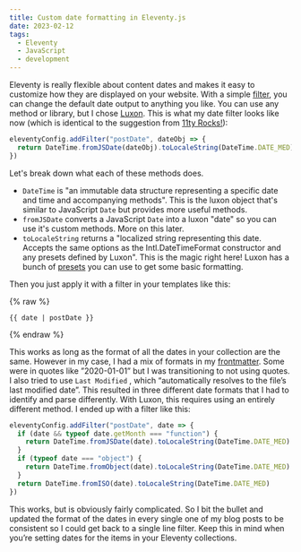```yaml
---
title: Custom date formatting in Eleventy.js
date: 2023-02-12
tags:
  - Eleventy
  - JavaScript
  - development
---
```


Eleventy is really flexible about content dates and makes it easy to customize how they are displayed on your website. With a simple [filter](https://www.11ty.dev/docs/filters/), you can change the default date output to anything you like. You can use any method or library, but I chose [Luxon](https://moment.github.io/luxon/). This is what my date filter looks like now (which is identical to the suggestion from [11ty Rocks!](https://11ty.rocks/eleventyjs/dates/)):

```js
eleventyConfig.addFilter("postDate", dateObj => {
  return DateTime.fromJSDate(dateObj).toLocaleString(DateTime.DATE_MED)
})
```

Let's break down what each of these methods does.

- `DateTime` is "an immutable data structure representing a specific date and time and accompanying methods". This is the luxon object that's similar to JavaScript `Date` but provides more useful methods.
- `fromJSDate` converts a JavaScript `Date` into a luxon "date" so you can use it's custom methods. More on this later.
- `toLocaleString` returns a "localized string representing this date. Accepts the same options as the Intl.DateTimeFormat constructor and any presets defined by Luxon". This is the magic right here! Luxon has a bunch of [presets](https://moment.github.io/luxon/#/formatting?id=presets) you can use to get some basic formatting.

Then you just apply it with a filter in your templates like this:

{% raw %}

```jinja2
{{ date | postDate }}
```

{% endraw %}

This works as long as the format of all the dates in your collection are the same. However in my case, I had a mix of formats in my [frontmatter](https://www.11ty.dev/docs/data-frontmatter/). Some were in quotes like ”2020-01-01” but I was transitioning to not using quotes. I also tried to use `Last Modified` , which “automatically resolves to the file’s last modified date”. This resulted in three different date formats that I had to identify and parse differently. With Luxon, this requires using an entirely different method. I ended up with a filter like this:

```js
eleventyConfig.addFilter("postDate", date => {
  if (date && typeof date.getMonth === "function") {
    return DateTime.fromJSDate(date).toLocaleString(DateTime.DATE_MED)
  }
  if (typeof date === "object") {
    return DateTime.fromObject(date).toLocaleString(DateTime.DATE_MED)
  }
  return DateTime.fromISO(date).toLocaleString(DateTime.DATE_MED)
})
```

This works, but is obviously fairly complicated. So I bit the bullet and updated the format of the dates in every single one of my blog posts to be consistent so I could get back to a single line filter. Keep this in mind when you’re setting dates for the items in your Eleventy collections.
